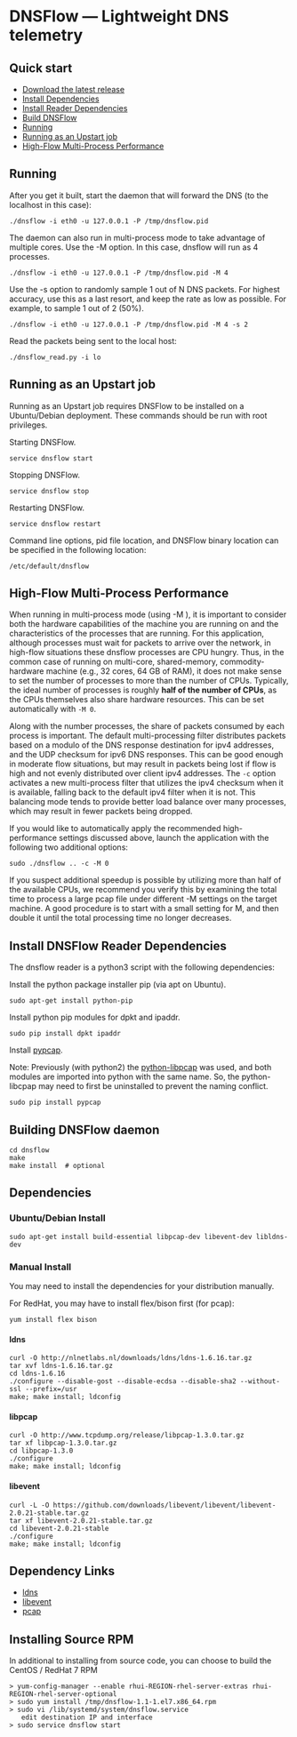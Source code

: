 # DNSFlow &mdash; Lightweight DNS telemetry

## Quick start
 * [Download the latest release](https://github.com/deepfield/dnsflow/archive/master.tar.gz)
 * [Install Dependencies](#dependencies)
 * [Install Reader Dependencies](#install-dnsflow-reader-dependencies)
 * [Build DNSFlow](#building-dnsflow-daemon)
 * [Running](#running)
 * [Running as an Upstart job](#running-as-an-upstart-job)
 * [High-Flow Multi-Process Performance](#high-flow-multi-process-performance)

## Running
After you get it built, start the daemon that will forward the DNS (to the localhost in this case):
```
./dnsflow -i eth0 -u 127.0.0.1 -P /tmp/dnsflow.pid
```

The daemon can also run in multi-process mode to take advantage of multiple cores. Use the -M option. In this case, dnsflow will run as 4 processes.
```
./dnsflow -i eth0 -u 127.0.0.1 -P /tmp/dnsflow.pid -M 4
```

Use the -s option to randomly sample 1 out of N DNS packets. For highest accuracy, use this as a last resort, and keep the rate as low as possible. For example, to sample 1 out of 2 (50%).
```
./dnsflow -i eth0 -u 127.0.0.1 -P /tmp/dnsflow.pid -M 4 -s 2
```

Read the packets being sent to the local host:
```
./dnsflow_read.py -i lo
```

## Running as an Upstart job
Running as an Upstart job requires DNSFlow to be installed on a Ubuntu/Debian deployment. These commands should be run with root privileges.

Starting DNSFlow.
```
service dnsflow start
```

Stopping DNSFlow.
```
service dnsflow stop
```

Restarting DNSFlow.
```
service dnsflow restart
```

Command line options, pid file location, and DNSFlow binary location can be specified in the following location:
```
/etc/default/dnsflow
```

## High-Flow Multi-Process Performance

When running in multi-process mode (using -M <nprocs>), it is
important to consider both the hardware capabilities of the machine
you are running on and the characteristics of the processes that are
running. For this application, although processes must wait for
packets to arrive over the network, in high-flow situations these
dnsflow processes are CPU hungry. Thus, in the common case of running
on multi-core, shared-memory, commodity-hardware machine (e.g., 32
cores, 64 GB of RAM), it does not make sense to set the number of
processes to more than the number of CPUs. Typically, the ideal number
of processes is roughly **half of the number of CPUs**, as the CPUs
themselves also share hardware resources. This can be set
automatically with `-M 0`.

Along with the number processes, the share of packets consumed by each
process is important. The default multi-processing filter distributes
packets based on a modulo of the DNS response destination for ipv4
addresses, and the UDP checksum for ipv6 DNS responses. This can be
good enough in moderate flow situations, but may result in packets
being lost if flow is high and not evenly distributed over client ipv4
addresses. The `-c` option activates a new multi-process filter that
utilizes the ipv4 checksum when it is available, falling back to the
default ipv4 filter when it is not. This balancing mode tends to
provide better load balance over many processes, which may result in
fewer packets being dropped.

If you would like to automatically apply the recommended
high-performance settings discussed above, launch the application with
the following two additional options:
```
sudo ./dnsflow .. -c -M 0
```

If you suspect additional speedup is possible by utilizing more than
half of the available CPUs, we recommend you verify this by examining
the total time to process a large pcap file under different -M
settings on the target machine. A good procedure is to start with a
small setting for M, and then double it until the total processing
time no longer decreases.

## Install DNSFlow Reader Dependencies
The dnsflow reader is a python3 script with the following dependencies:

Install the python package installer pip (via apt on Ubuntu).
```
sudo apt-get install python-pip
```

Install python pip modules for dpkt and ipaddr.
```
sudo pip install dpkt ipaddr
```

Install [pypcap](https://github.com/pynetwork/pypcap). 

Note: Previously (with python2) the [python-libpcap](http://sourceforge.net/projects/pylibpcap/files/pylibpcap/0.6.4)
was used, and both modules are imported into python with the same name. 
So, the python-libcpap may need to first be uninstalled to prevent the naming conflict.
```
sudo pip install pypcap
```

## Building DNSFlow daemon
```
cd dnsflow
make
make install  # optional
```

## Dependencies

### Ubuntu/Debian Install
```
sudo apt-get install build-essential libpcap-dev libevent-dev libldns-dev
```

### Manual Install
You may need to install the dependencies for your distribution manually.

For RedHat, you may have to install flex/bison first (for pcap):
```
yum install flex bison
```

#### ldns

```
curl -O http://nlnetlabs.nl/downloads/ldns/ldns-1.6.16.tar.gz
tar xvf ldns-1.6.16.tar.gz
cd ldns-1.6.16
./configure --disable-gost --disable-ecdsa --disable-sha2 --without-ssl --prefix=/usr
make; make install; ldconfig
```

#### libpcap

```
curl -O http://www.tcpdump.org/release/libpcap-1.3.0.tar.gz
tar xf libpcap-1.3.0.tar.gz
cd libpcap-1.3.0
./configure
make; make install; ldconfig
```

#### libevent
```
curl -L -O https://github.com/downloads/libevent/libevent/libevent-2.0.21-stable.tar.gz
tar xf libevent-2.0.21-stable.tar.gz
cd libevent-2.0.21-stable
./configure
make; make install; ldconfig
```

## Dependency Links

- [ldns](http://nlnetlabs.nl/projects/ldns/)
- [libevent](http://monkey.org/~provos/libevent/)
- [pcap](http://www.tcpdump.org/)



## Installing Source RPM

In additional to installing from source code, you can choose to build
the CentOS / RedHat 7 RPM

```
> yum-config-manager --enable rhui-REGION-rhel-server-extras rhui-REGION-rhel-server-optional
> sudo yum install /tmp/dnsflow-1.1-1.el7.x86_64.rpm
> sudo vi /lib/systemd/system/dnsflow.service
   edit destination IP and interface
> sudo service dnsflow start
```
